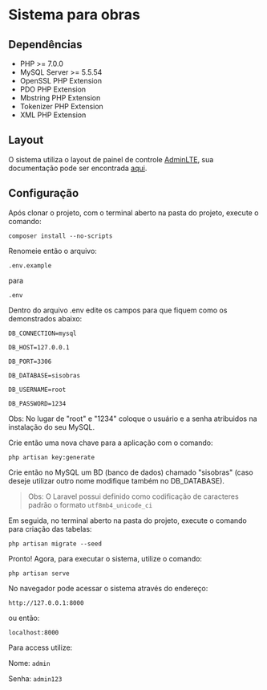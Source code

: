 # Sistema para obras

## Dependências

* PHP >= 7.0.0
* MySQL Server >= 5.5.54
* OpenSSL PHP Extension
* PDO PHP Extension
* Mbstring PHP Extension
* Tokenizer PHP Extension
* XML PHP Extension
 
## Layout

O sistema utiliza o layout de painel de controle [AdminLTE](https://adminlte.io/), sua documentação pode ser encontrada [aqui](https://adminlte.io/docs/2.4/installation).

## Configuração

Após clonar o projeto, com o terminal aberto na pasta do projeto, execute o comando:

```composer install --no-scripts```

Renomeie então o arquivo:

```.env.example```

para

```.env```

Dentro do arquivo .env edite os campos para que fiquem como os demonstrados abaixo:

```DB_CONNECTION=mysql```

```DB_HOST=127.0.0.1```

```DB_PORT=3306```

```DB_DATABASE=sisobras```

```DB_USERNAME=root```

```DB_PASSWORD=1234```

Obs: No lugar de "root" e "1234" coloque o usuário e a senha atribuidos na instalação do seu MySQL.

Crie então uma nova chave para a aplicação com o comando:

```php artisan key:generate```

Crie então no MySQL um BD (banco de dados) chamado "sisobras" (caso deseje utilizar outro nome modifique também no DB_DATABASE).

>Obs: O Laravel possui definido como codificação de caracteres padrão o formato ```utf8mb4_unicode_ci```

Em seguida, no terminal aberto na pasta do projeto, execute o comando para criação das tabelas:

```php artisan migrate --seed``` 

Pronto! Agora, para executar o sistema, utilize o comando:

```php artisan serve```

No navegador pode acessar o sistema através do endereço:

```http://127.0.0.1:8000```

ou então:

```localhost:8000```

Para access utilize:

Nome: ```admin```

Senha: ```admin123```
